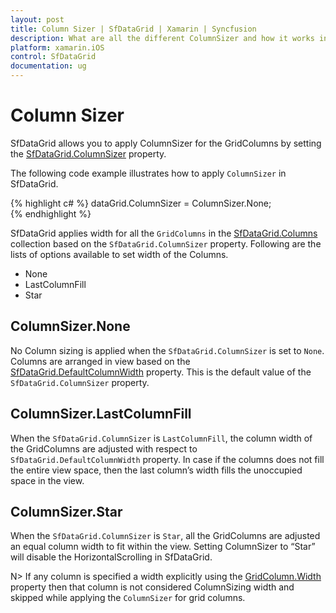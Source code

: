 ```yaml
---
layout: post
title: Column Sizer | SfDataGrid | Xamarin | Syncfusion
description: What are all the different ColumnSizer and how it works in a SfDataGrid.
platform: xamarin.iOS
control: SfDataGrid
documentation: ug
---
```


# Column Sizer

SfDataGrid allows you to apply ColumnSizer for the GridColumns by setting the [SfDataGrid.ColumnSizer](http://help.syncfusion.com/cr/cref_files/xamarin/sfdatagrid/Syncfusion.SfDataGrid.XForms~Syncfusion.SfDataGrid.XForms.SfDataGrid~ColumnSizer.html) property. 

The following code example illustrates how to apply `ColumnSizer` in SfDataGrid.

{% highlight c# %}
dataGrid.ColumnSizer = ColumnSizer.None;  
{% endhighlight %}

SfDataGrid applies width for all the `GridColumns` in the [SfDataGrid.Columns](http://help.syncfusion.com/cr/cref_files/xamarin/sfdatagrid/Syncfusion.SfDataGrid.XForms~Syncfusion.SfDataGrid.XForms.SfDataGrid~Columns.html) collection based on the `SfDataGrid.ColumnSizer` property. Following are the lists of options available to set width of the Columns.

* None
* LastColumnFill
* Star


## ColumnSizer.None

No Column sizing is applied when the `SfDataGrid.ColumnSizer` is set to `None`. Columns are arranged in view based on the [SfDataGrid.DefaultColumnWidth](http://help.syncfusion.com/cr/cref_files/xamarin/sfdatagrid/Syncfusion.SfDataGrid.XForms~Syncfusion.SfDataGrid.XForms.SfDataGrid~DefaultColumnWidth.html) property. This is the default value of the `SfDataGrid.ColumnSizer` property.


## ColumnSizer.LastColumnFill

When the `SfDataGrid.ColumnSizer` is `LastColumnFill`, the column width of the GridColumns are adjusted with respect to `SfDataGrid.DefaultColumnWidth` property. In case if the columns does not fill the entire view space, then the last column’s width fills the unoccupied space in the view.


## ColumnSizer.Star

When the `SfDataGrid.ColumnSizer` is `Star`, all the GridColumns are adjusted an equal column width to fit within the view. Setting ColumnSizer to “Star” will disable the HorizontalScrolling in SfDataGrid.

N> If any column is specified a width explicitly using the [GridColumn.Width](http://help.syncfusion.com/cr/cref_files/xamarin/sfdatagrid/Syncfusion.SfDataGrid.XForms~Syncfusion.SfDataGrid.XForms.GridColumn~Width.html) property then that column is not considered ColumnSizing width and skipped while applying the `ColumnSizer` for grid columns.
